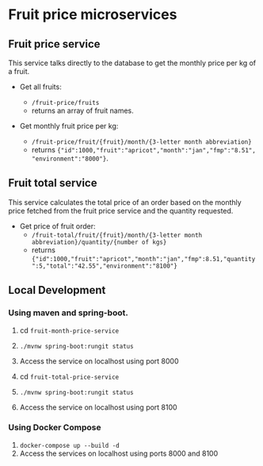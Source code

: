 # Fruit price microservices

## Fruit price service

This service talks directly to the database to get the monthly price per kg of a fruit.

- Get all fruits:
  - `/fruit-price/fruits`
  - returns an array of fruit names. 

- Get monthly fruit price per kg: 
  - `/fruit-price/fruit/{fruit}/month/{3-letter month abbreviation}`
  - returns `{"id":1000,"fruit":"apricot","month":"jan","fmp":"8.51", "environment":"8000"}`.


## Fruit total service

This service calculates the total price of an order based on the monthly price fetched from the fruit price service and the quantity requested.

- Get price of fruit order:
  - `/fruit-total/fruit/{fruit}/month/{3-letter month abbreviation}/quantity/{number of kgs}`
  - returns `{"id":1000,"fruit":"apricot","month":"jan","fmp":8.51,"quantity":5,"total":"42.55","environment":"8100"}`

## Local Development

### Using maven and spring-boot.

1. cd `fruit-month-price-service`
2. `./mvnw spring-boot:rungit status`
3. Access the service on localhost using port 8000

1. cd `fruit-total-price-service`
2. `./mvnw spring-boot:rungit status`
3. Access the service on localhost using port 8100

### Using Docker Compose

1. `docker-compose up --build -d`
2. Access the services on localhost using ports 8000 and 8100
